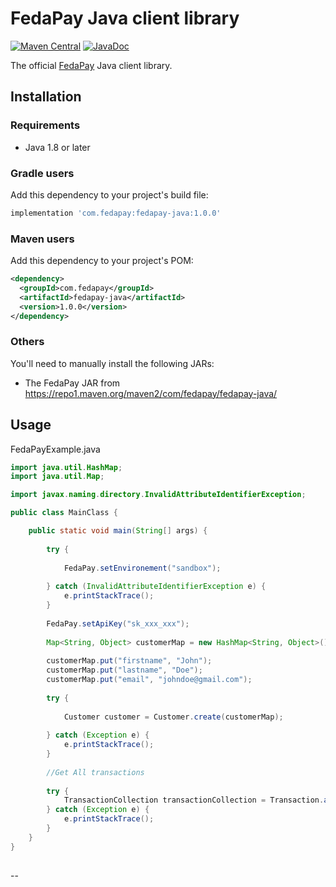 # FedaPay Java client library

[![Maven Central](https://img.shields.io/maven-central/v/com.fedapay/fedapay-java)](https://mvnrepository.com/artifact/com.fedapay/fedapay-java)
[![JavaDoc](http://img.shields.io/badge/javadoc-reference-blue.svg)](https://fedapay.dev/fedapay-java)


The official [FedaPay][fed] Java client library.

## Installation

### Requirements

- Java 1.8 or later

### Gradle users

Add this dependency to your project's build file:

```groovy
implementation 'com.fedapay:fedapay-java:1.0.0'
```

### Maven users

Add this dependency to your project's POM:

```xml
<dependency>
  <groupId>com.fedapay</groupId>
  <artifactId>fedapay-java</artifactId>
  <version>1.0.0</version>
</dependency>
```

### Others

You'll need to manually install the following JARs:

- The FedaPay JAR from <https://repo1.maven.org/maven2/com/fedapay/fedapay-java/>


## Usage

FedaPayExample.java

```java
import java.util.HashMap;
import java.util.Map;

import javax.naming.directory.InvalidAttributeIdentifierException;

public class MainClass {

	public static void main(String[] args) {
		
		try {
			
			FedaPay.setEnvironement("sandbox");
			
		} catch (InvalidAttributeIdentifierException e) {
			e.printStackTrace();
		}
		
		FedaPay.setApiKey("sk_xxx_xxx");
		
		Map<String, Object> customerMap = new HashMap<String, Object>();
		
		customerMap.put("firstname", "John");
		customerMap.put("lastname", "Doe");
		customerMap.put("email", "johndoe@gmail.com");
		
		try {
			
			Customer customer = Customer.create(customerMap);
			
		} catch (Exception e) {
			e.printStackTrace();
		}
		
		//Get All transactions
		
		try {
			TransactionCollection transactionCollection = Transaction.all();
		} catch (Exception e) {
			e.printStackTrace();
		}		
	}
}
```
##

--

[fed]: https://fedapay.com

<!--
# vim: set tw=79:
-->
